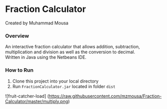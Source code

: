# Fraction Calculator
Created by Muhammad Mousa

### Overview
An interactive fraction calculator that allows addition, subtraction, multiplication and division as well as the conversion to decimal.  
Written in Java using the Netbeans IDE.

### How to Run
1. Clone this project into your local directory
2. Run `FractionCalculator.jar` located in folder `dist`

![fruit-catcher-load] (https://raw.githubusercontent.com/mzmousa/Fraction-Calculator/master/multiply.png)
